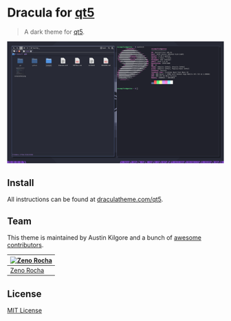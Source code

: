 # Dracula for [qt5](https://draculatheme.com/qt5)

> A dark theme for [qt5](https://draculatheme.com/qt5).

![Screenshot](./screenshot.png)

## Install

All instructions can be found at [draculatheme.com/qt5](https://draculatheme.com/qt5).

## Team

This theme is maintained by Austin Kilgore and a bunch of [awesome contributors](https://github.com/dracula/template/graphs/contributors).

[![Zeno Rocha](https://github.com/zenorocha.png?size=100)](https://github.com/zenorocha) |
--- |
[Zeno Rocha](https://github.com/zenorocha) |

## License

[MIT License](./LICENSE)
